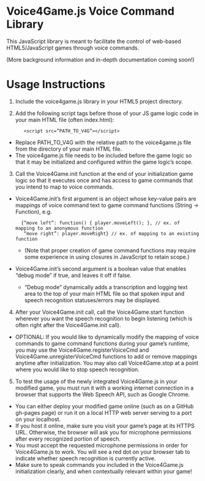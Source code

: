 # Voice4Game.js Voice Command Library

This JavaScript library is meant to facilitate the control of web-based HTML5/JavaScript games through voice commands.

(More background information and in-depth documentation coming soon!)

# Usage Instructions
1. Include the voice4game.js library in your HTML5 project directory.

2. Add the following script tags before those of your JS game logic code in your main HTML file (often index.html):

          <script src=”PATH_TO_V4G”></script>

  * Replace PATH_TO_V4G with the relative path to the voice4game.js file from the directory of your main HTML file.
  * The voice4game.js file needs to be included before the game logic so that it may be initialized and configured within the game logic’s scope.

3. Call the Voice4Game.init function at the end of your initialization game logic so that it executes once and has access to game commands that you intend to map to voice commands.
  * Voice4Game.init’s first argument is an object whose key-value pairs are mappings of voice command text to game command functions (String -> Function), e.g.

          {“move left”: function() { player.moveLeft(); }, // ex. of mapping to an anonymous function
           “move right”: player.moveRight} // ex. of mapping to an existing function
           
    * (Note that proper creation of game command functions may require some experience in using closures in JavaScript to retain scope.)
  * Voice4Game.init’s second argument is a boolean value that enables “debug mode” if true, and leaves it off if false. 
    * “Debug mode” dynamically adds a transcription and logging text area to the top of your main HTML file so that spoken input and speech recognition statuses/errors may be displayed.

4. After your Voice4Game.init call, call the Voice4Game.start function wherever you want the speech recognition to begin listening (which is often right after the Voice4Game.init call).
  * OPTIONAL: If you would like to dynamically modify the mapping of voice commands to game command functions during your game’s runtime, you may use the Voice4Game.registerVoiceCmd and Voice4Game.unregisterVoiceCmd functions to add or remove mappings anytime after initialization. You may also call Voice4Game.stop at a point where you would like to stop speech recognition.

5. To test the usage of the newly integrated Voice4Game.js in your modified game, you must run it with a working internet connection in a browser that supports the Web Speech API, such as Google Chrome.
  * You can either deploy your modified game online (such as on a GitHub gh-pages page) or run it on a local HTTP web server serving to a port on your localhost.
  * If you host it online, make sure you visit your game’s page at its HTTPS URL. Otherwise, the browser will ask you for microphone permissions after every recognized portion of speech.
  * You must accept the requested microphone permissions in order for Voice4Game.js to work. You will see a red dot on your browser tab to indicate whether speech recognition is currently active.
  * Make sure to speak commands you included in the Voice4Game.js initialization clearly, and when contextually relevant within your game!
